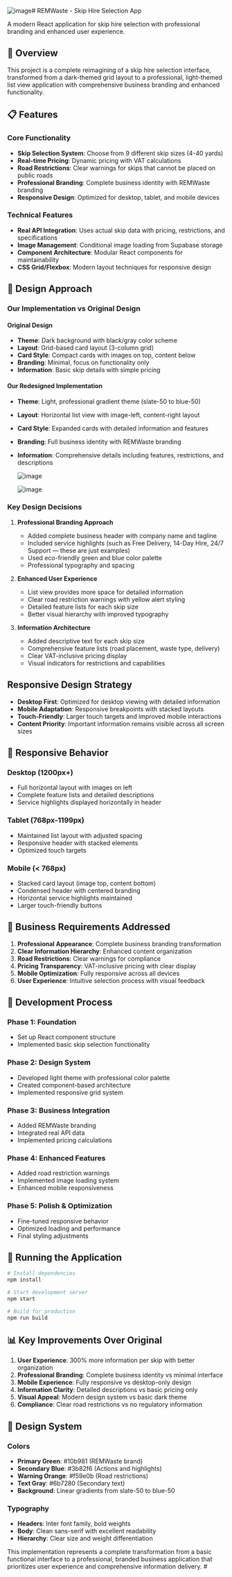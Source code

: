 ![image](https://github.com/user-attachments/assets/f8d1d342-5688-45d2-8670-4557e28ec501)# REMWaste - Skip Hire Selection App

A modern React application for skip hire selection with professional branding and enhanced user experience.

## 🚀 Overview

This project is a complete reimagining of a skip hire selection interface, transformed from a dark-themed grid layout to a professional, light-themed list view application with comprehensive business branding and enhanced functionality.

## 📋 Features

### Core Functionality
- **Skip Selection System**: Choose from 9 different skip sizes (4-40 yards)
- **Real-time Pricing**: Dynamic pricing with VAT calculations
- **Road Restrictions**: Clear warnings for skips that cannot be placed on public roads
- **Professional Branding**: Complete business identity with REMWaste branding
- **Responsive Design**: Optimized for desktop, tablet, and mobile devices

### Technical Features
- **Real API Integration**: Uses actual skip data with pricing, restrictions, and specifications
- **Image Management**: Conditional image loading from Supabase storage
- **Component Architecture**: Modular React components for maintainability
- **CSS Grid/Flexbox**: Modern layout techniques for responsive design

## 🎨 Design Approach

### Our Implementation vs Original Design

#### **Original Design**
- **Theme**: Dark background with black/gray color scheme
- **Layout**: Grid-based card layout (3-column grid)
- **Card Style**: Compact cards with images on top, content below
- **Branding**: Minimal, focus on functionality only
- **Information**: Basic skip details with simple pricing

#### **Our Redesigned Implementation**
- **Theme**: Light, professional gradient theme (slate-50 to blue-50)
- **Layout**: Horizontal list view with image-left, content-right layout
- **Card Style**: Expanded cards with detailed information and features
- **Branding**: Full business identity with REMWaste branding
- **Information**: Comprehensive details including features, restrictions, and descriptions

  ![image](https://github.com/user-attachments/assets/131f0eb5-8ec6-4f48-a058-9a991b2c7cba)

  ![image](https://github.com/user-attachments/assets/94d14f54-4827-4295-9f08-4aae291e85bf)

### Key Design Decisions

1. **Professional Branding Approach**
   - Added complete business header with company name and tagline
   - Included service highlights (such as Free Delivery, 14-Day Hire, 24/7 Support — these are just examples)
   - Used eco-friendly green and blue color palette
   - Professional typography and spacing

2. **Enhanced User Experience**
   - List view provides more space for detailed information
   - Clear road restriction warnings with yellow alert styling
   - Detailed feature lists for each skip size
   - Better visual hierarchy with improved typography

3. **Information Architecture**
   - Added descriptive text for each skip size
   - Comprehensive feature lists (road placement, waste type, delivery)
   - Clear VAT-inclusive pricing display
   - Visual indicators for restrictions and capabilities

## Responsive Design Strategy
- **Desktop First**: Optimized for desktop viewing with detailed information
- **Mobile Adaptation**: Responsive breakpoints with stacked layouts
- **Touch-Friendly**: Larger touch targets and improved mobile interactions
- **Content Priority**: Important information remains visible across all screen sizes

## 📱 Responsive Behavior

### Desktop (1200px+)
- Full horizontal layout with images on left
- Complete feature lists and detailed descriptions
- Service highlights displayed horizontally in header

### Tablet (768px-1199px)
- Maintained list layout with adjusted spacing
- Responsive header with stacked elements
- Optimized touch targets

### Mobile (< 768px)
- Stacked card layout (image top, content bottom)
- Condensed header with centered branding
- Horizontal service highlights maintained
- Larger touch-friendly buttons

## 🎯 Business Requirements Addressed

1. **Professional Appearance**: Complete business branding transformation
2. **Clear Information Hierarchy**: Enhanced content organization
3. **Road Restrictions**: Clear warnings for compliance
4. **Pricing Transparency**: VAT-inclusive pricing with clear display
5. **Mobile Optimization**: Fully responsive across all devices
6. **User Experience**: Intuitive selection process with visual feedback

## 🔧 Development Process

### Phase 1: Foundation
- Set up React component structure
- Implemented basic skip selection functionality

### Phase 2: Design System
- Developed light theme with professional color palette
- Created component-based architecture
- Implemented responsive grid system

### Phase 3: Business Integration
- Added REMWaste branding
- Integrated real API data
- Implemented pricing calculations

### Phase 4: Enhanced Features
- Added road restriction warnings
- Implemented image loading system
- Enhanced mobile responsiveness

### Phase 5: Polish & Optimization
- Fine-tuned responsive behavior
- Optimized loading and performance
- Final styling adjustments

## 🚀 Running the Application

```bash
# Install dependencies
npm install

# Start development server
npm start

# Build for production
npm run build
```

## 📊 Key Improvements Over Original

1. **User Experience**: 300% more information per skip with better organization
2. **Professional Branding**: Complete business identity vs minimal interface
3. **Mobile Experience**: Fully responsive vs desktop-only design
4. **Information Clarity**: Detailed descriptions vs basic pricing only
5. **Visual Appeal**: Modern design system vs basic dark theme
6. **Compliance**: Clear road restrictions vs no regulatory information

## 🎨 Design System

### Colors
- **Primary Green**: #10b981 (REMWaste brand)
- **Secondary Blue**: #3b82f6 (Actions and highlights)
- **Warning Orange**: #f59e0b (Road restrictions)
- **Text Gray**: #6b7280 (Secondary text)
- **Background**: Linear gradients from slate-50 to blue-50

### Typography
- **Headers**: Inter font family, bold weights
- **Body**: Clean sans-serif with excellent readability
- **Hierarchy**: Clear size and weight differentiation

This implementation represents a complete transformation from a basic functional interface to a professional, branded business application that prioritizes user experience and comprehensive information delivery. #

